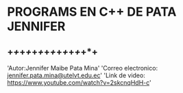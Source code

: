 #  PROGRAMS EN C++  DE PATA JENNIFER
## +*+*+*+*+*+*+*+*+*+*+*+*+*+
'Autor:Jennifer Maibe Pata Mina'
'Correo electronico: jennifer.pata.mina@utelvt.edu.ec'
'Link de video:  https://www.youtube.com/watch?v=2skcnqHdH-c'
